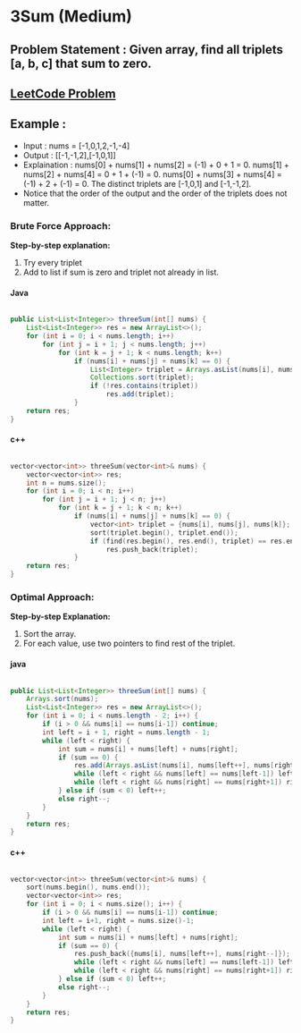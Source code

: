 #  3Sum (Medium)


## Problem Statement : Given array, find all triplets [a, b, c] that sum to zero.


## [LeetCode Problem](https://leetcode.com/problems/3sum/description/)

## Example :
- Input : nums = [-1,0,1,2,-1,-4]
- Output : [[-1,-1,2],[-1,0,1]]
- Explaination : nums[0] + nums[1] + nums[2] = (-1) + 0 + 1 = 0.
nums[1] + nums[2] + nums[4] = 0 + 1 + (-1) = 0.
nums[0] + nums[3] + nums[4] = (-1) + 2 + (-1) = 0.
The distinct triplets are [-1,0,1] and [-1,-1,2].
- Notice that the order of the output and the order of the triplets does not matter.

### Brute Force Approach: 

**Step-by-step explanation:**
1. Try every triplet
2. Add to list if sum is zero and triplet not already in list.


#### Java

```java

public List<List<Integer>> threeSum(int[] nums) {
    List<List<Integer>> res = new ArrayList<>();
    for (int i = 0; i < nums.length; i++)
        for (int j = i + 1; j < nums.length; j++)
            for (int k = j + 1; k < nums.length; k++)
                if (nums[i] + nums[j] + nums[k] == 0) {
                    List<Integer> triplet = Arrays.asList(nums[i], nums[j], nums[k]);
                    Collections.sort(triplet);
                    if (!res.contains(triplet))
                        res.add(triplet);
                }
    return res;
}
```

#### c++

```cpp

vector<vector<int>> threeSum(vector<int>& nums) {
    vector<vector<int>> res;
    int n = nums.size();
    for (int i = 0; i < n; i++)
        for (int j = i + 1; j < n; j++)
            for (int k = j + 1; k < n; k++)
                if (nums[i] + nums[j] + nums[k] == 0) {
                    vector<int> triplet = {nums[i], nums[j], nums[k]};
                    sort(triplet.begin(), triplet.end());
                    if (find(res.begin(), res.end(), triplet) == res.end())
                        res.push_back(triplet);
                }
    return res;
}
```


### Optimal Approach: 

**Step-by-step Explanation:**
1. Sort the array.
2. For each value, use two pointers to find rest of the triplet.


#### java

``` java

public List<List<Integer>> threeSum(int[] nums) {
    Arrays.sort(nums);
    List<List<Integer>> res = new ArrayList<>();
    for (int i = 0; i < nums.length - 2; i++) {
        if (i > 0 && nums[i] == nums[i-1]) continue;
        int left = i + 1, right = nums.length - 1;
        while (left < right) {
            int sum = nums[i] + nums[left] + nums[right];
            if (sum == 0) {
                res.add(Arrays.asList(nums[i], nums[left++], nums[right--]));
                while (left < right && nums[left] == nums[left-1]) left++;
                while (left < right && nums[right] == nums[right+1]) right--;
            } else if (sum < 0) left++;
            else right--;
        }
    }
    return res;
}
```

#### c++

``` cpp

vector<vector<int>> threeSum(vector<int>& nums) {
    sort(nums.begin(), nums.end());
    vector<vector<int>> res;
    for (int i = 0; i < nums.size(); i++) {
        if (i > 0 && nums[i] == nums[i-1]) continue;
        int left = i+1, right = nums.size()-1;
        while (left < right) {
            int sum = nums[i] + nums[left] + nums[right];
            if (sum == 0) {
                res.push_back({nums[i], nums[left++], nums[right--]});
                while (left < right && nums[left] == nums[left-1]) left++;
                while (left < right && nums[right] == nums[right+1]) right--;
            } else if (sum < 0) left++;
            else right--;
        }
    }
    return res;
} 
```